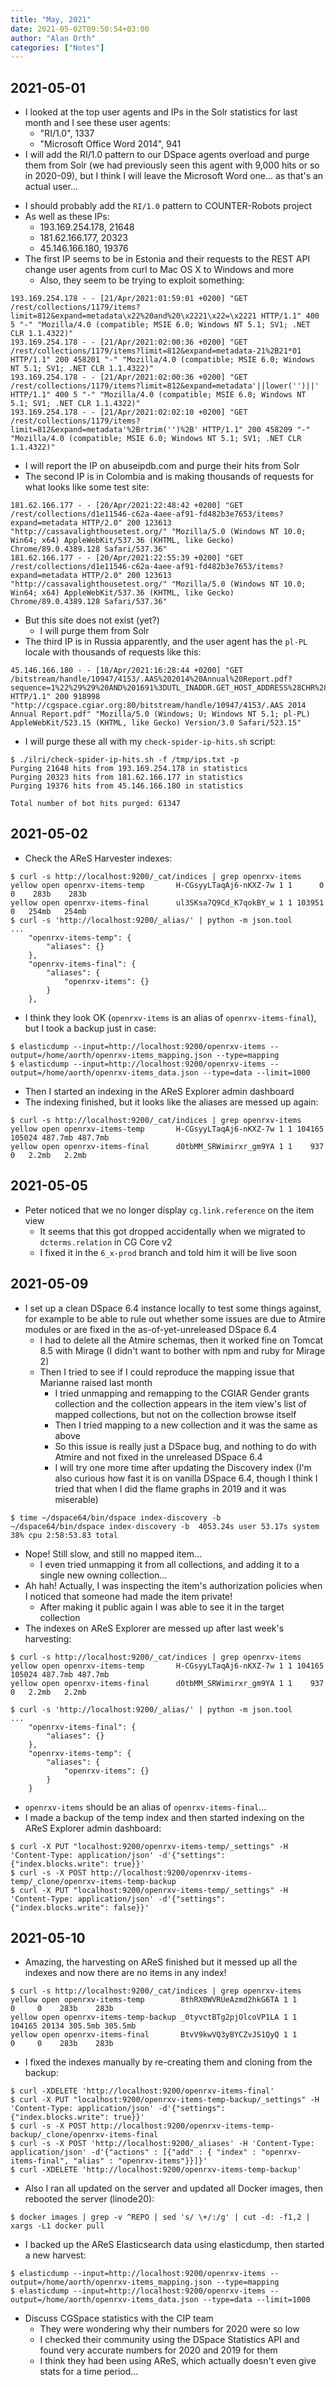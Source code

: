 ```yaml
---
title: "May, 2021"
date: 2021-05-02T09:50:54+03:00
author: "Alan Orth"
categories: ["Notes"]
---
```


## 2021-05-01

- I looked at the top user agents and IPs in the Solr statistics for last month and I see these user agents:
  - "RI/1.0", 1337
  - "Microsoft Office Word 2014", 941
- I will add the RI/1.0 pattern to our DSpace agents overload and purge them from Solr (we had previously seen this agent with 9,000 hits or so in 2020-09), but I think I will leave the Microsoft Word one... as that's an actual user...

<!--more-->

- I should probably add the `RI/1.0` pattern to COUNTER-Robots project
- As well as these IPs:
  - 193.169.254.178, 21648
  - 181.62.166.177, 20323
  - 45.146.166.180, 19376
- The first IP seems to be in Estonia and their requests to the REST API change user agents from curl to Mac OS X to Windows and more
  - Also, they seem to be trying to exploit something:

```console
193.169.254.178 - - [21/Apr/2021:01:59:01 +0200] "GET /rest/collections/1179/items?limit=812&expand=metadata\x22%20and%20\x2221\x22=\x2221 HTTP/1.1" 400 5 "-" "Mozilla/4.0 (compatible; MSIE 6.0; Windows NT 5.1; SV1; .NET CLR 1.1.4322)"
193.169.254.178 - - [21/Apr/2021:02:00:36 +0200] "GET /rest/collections/1179/items?limit=812&expand=metadata-21%2B21*01 HTTP/1.1" 200 458201 "-" "Mozilla/4.0 (compatible; MSIE 6.0; Windows NT 5.1; SV1; .NET CLR 1.1.4322)"
193.169.254.178 - - [21/Apr/2021:02:00:36 +0200] "GET /rest/collections/1179/items?limit=812&expand=metadata'||lower('')||' HTTP/1.1" 400 5 "-" "Mozilla/4.0 (compatible; MSIE 6.0; Windows NT 5.1; SV1; .NET CLR 1.1.4322)"
193.169.254.178 - - [21/Apr/2021:02:02:10 +0200] "GET /rest/collections/1179/items?limit=812&expand=metadata'%2Brtrim('')%2B' HTTP/1.1" 200 458209 "-" "Mozilla/4.0 (compatible; MSIE 6.0; Windows NT 5.1; SV1; .NET CLR 1.1.4322)"
```

- I will report the IP on abuseipdb.com and purge their hits from Solr
- The second IP is in Colombia and is making thousands of requests for what looks like some test site:

```console
181.62.166.177 - - [20/Apr/2021:22:48:42 +0200] "GET /rest/collections/d1e11546-c62a-4aee-af91-fd482b3e7653/items?expand=metadata HTTP/2.0" 200 123613 "http://cassavalighthousetest.org/" "Mozilla/5.0 (Windows NT 10.0; Win64; x64) AppleWebKit/537.36 (KHTML, like Gecko) Chrome/89.0.4389.128 Safari/537.36"
181.62.166.177 - - [20/Apr/2021:22:55:39 +0200] "GET /rest/collections/d1e11546-c62a-4aee-af91-fd482b3e7653/items?expand=metadata HTTP/2.0" 200 123613 "http://cassavalighthousetest.org/" "Mozilla/5.0 (Windows NT 10.0; Win64; x64) AppleWebKit/537.36 (KHTML, like Gecko) Chrome/89.0.4389.128 Safari/537.36"
```

- But this site does not exist (yet?)
  - I will purge them from Solr
- The third IP is in Russia apparently, and the user agent has the `pl-PL` locale with thousands of requests like this:

```console
45.146.166.180 - - [18/Apr/2021:16:28:44 +0200] "GET /bitstream/handle/10947/4153/.AAS%202014%20Annual%20Report.pdf?sequence=1%22%29%29%20AND%201691%3DUTL_INADDR.GET_HOST_ADDRESS%28CHR%28113%29%7C%7CCHR%28118%29%7C%7CCHR%28113%29%7C%7CCHR%28106%29%7C%7CCHR%28113%29%7C%7C%28SELECT%20%28CASE%20WHEN%20%281691%3D1691%29%20THEN%201%20ELSE%200%20END%29%20FROM%20DUAL%29%7C%7CCHR%28113%29%7C%7CCHR%2898%29%7C%7CCHR%28122%29%7C%7CCHR%28120%29%7C%7CCHR%28113%29%29%20AND%20%28%28%22RKbp%22%3D%22RKbp&isAllowed=y HTTP/1.1" 200 918998 "http://cgspace.cgiar.org:80/bitstream/handle/10947/4153/.AAS 2014 Annual Report.pdf" "Mozilla/5.0 (Windows; U; Windows NT 5.1; pl-PL) AppleWebKit/523.15 (KHTML, like Gecko) Version/3.0 Safari/523.15"
```

- I will purge these all with my `check-spider-ip-hits.sh` script:

```console
$ ./ilri/check-spider-ip-hits.sh -f /tmp/ips.txt -p
Purging 21648 hits from 193.169.254.178 in statistics
Purging 20323 hits from 181.62.166.177 in statistics
Purging 19376 hits from 45.146.166.180 in statistics

Total number of bot hits purged: 61347
```

## 2021-05-02

- Check the AReS Harvester indexes:

```console
$ curl -s http://localhost:9200/_cat/indices | grep openrxv-items
yellow open openrxv-items-temp       H-CGsyyLTaqAj6-nKXZ-7w 1 1      0 0    283b    283b
yellow open openrxv-items-final      ul3SKsa7Q9Cd_K7qokBY_w 1 1 103951 0   254mb   254mb
$ curl -s 'http://localhost:9200/_alias/' | python -m json.tool
...
    "openrxv-items-temp": {
        "aliases": {}
    },
    "openrxv-items-final": {
        "aliases": {
            "openrxv-items": {}
        }
    },
```

- I think they look OK (`openrxv-items` is an alias of `openrxv-items-final`), but I took a backup just in case:

```console
$ elasticdump --input=http://localhost:9200/openrxv-items --output=/home/aorth/openrxv-items_mapping.json --type=mapping
$ elasticdump --input=http://localhost:9200/openrxv-items --output=/home/aorth/openrxv-items_data.json --type=data --limit=1000
```

- Then I started an indexing in the AReS Explorer admin dashboard
- The indexing finished, but it looks like the aliases are messed up again:

```console
$ curl -s http://localhost:9200/_cat/indices | grep openrxv-items
yellow open openrxv-items-temp       H-CGsyyLTaqAj6-nKXZ-7w 1 1 104165 105024 487.7mb 487.7mb
yellow open openrxv-items-final      d0tbMM_SRWimirxr_gm9YA 1 1    937      0   2.2mb   2.2mb
```

## 2021-05-05

- Peter noticed that we no longer display `cg.link.reference` on the item view
  - It seems that this got dropped accidentally when we migrated to `dcterms.relation` in CG Core v2
  - I fixed it in the `6_x-prod` branch and told him it will be live soon

## 2021-05-09

- I set up a clean DSpace 6.4 instance locally to test some things against, for example to be able to rule out whether some issues are due to Atmire modules or are fixed in the as-of-yet-unreleased DSpace 6.4
  - I had to delete all the Atmire schemas, then it worked fine on Tomcat 8.5 with Mirage (I didn't want to bother with npm and ruby for Mirage 2)
  - Then I tried to see if I could reproduce the mapping issue that Marianne raised last month
    - I tried unmapping and remapping to the CGIAR Gender grants collection and the collection appears in the item view's list of mapped collections, but not on the collection browse itself
    - Then I tried mapping to a new collection and it was the same as above
    - So this issue is really just a DSpace bug, and nothing to do with Atmire and not fixed in the unreleased DSpace 6.4
    - I will try one more time after updating the Discovery index (I'm also curious how fast it is on vanilla DSpace 6.4, though I think I tried that when I did the flame graphs in 2019 and it was miserable)

```console
$ time ~/dspace64/bin/dspace index-discovery -b
~/dspace64/bin/dspace index-discovery -b  4053.24s user 53.17s system 38% cpu 2:58:53.83 total
```

- Nope! Still slow, and still no mapped item...
  - I even tried unmapping it from all collections, and adding it to a single new owning collection...
- Ah hah! Actually, I was inspecting the item's authorization policies when I noticed that someone had made the item private!
  - After making it public again I was able to see it in the target collection
- The indexes on AReS Explorer are messed up after last week's harvesting:

```console
$ curl -s http://localhost:9200/_cat/indices | grep openrxv-items
yellow open openrxv-items-temp       H-CGsyyLTaqAj6-nKXZ-7w 1 1 104165 105024 487.7mb 487.7mb
yellow open openrxv-items-final      d0tbMM_SRWimirxr_gm9YA 1 1    937      0   2.2mb   2.2mb

$ curl -s 'http://localhost:9200/_alias/' | python -m json.tool
...
    "openrxv-items-final": {
        "aliases": {}
    },
    "openrxv-items-temp": {
        "aliases": {
            "openrxv-items": {}
        }
    }
```

- `openrxv-items` should be an alias of `openrxv-items-final`...
- I made a backup of the temp index and then started indexing on the AReS Explorer admin dashboard:

```console
$ curl -X PUT "localhost:9200/openrxv-items-temp/_settings" -H 'Content-Type: application/json' -d'{"settings": {"index.blocks.write": true}}'
$ curl -s -X POST http://localhost:9200/openrxv-items-temp/_clone/openrxv-items-temp-backup
$ curl -X PUT "localhost:9200/openrxv-items-temp/_settings" -H 'Content-Type: application/json' -d'{"settings": {"index.blocks.write": false}}'
```

## 2021-05-10

- Amazing, the harvesting on AReS finished but it messed up all the indexes and now there are no items in any index!

```console
$ curl -s http://localhost:9200/_cat/indices | grep openrxv-items
yellow open openrxv-items-temp        8thRX0WVRUeAzmd2hkG6TA 1 1      0     0    283b    283b
yellow open openrxv-items-temp-backup _0tyvctBTg2pjOlcoVP1LA 1 1 104165 20134 305.5mb 305.5mb
yellow open openrxv-items-final       BtvV9kwVQ3yBYCZvJS1QyQ 1 1      0     0    283b    283b
```

- I fixed the indexes manually by re-creating them and cloning from the backup:

```console
$ curl -XDELETE 'http://localhost:9200/openrxv-items-final'
$ curl -X PUT "localhost:9200/openrxv-items-temp-backup/_settings" -H 'Content-Type: application/json' -d'{"settings": {"index.blocks.write": true}}'
$ curl -s -X POST http://localhost:9200/openrxv-items-temp-backup/_clone/openrxv-items-final
$ curl -s -X POST 'http://localhost:9200/_aliases' -H 'Content-Type: application/json' -d'{"actions" : [{"add" : { "index" : "openrxv-items-final", "alias" : "openrxv-items"}}]}'
$ curl -XDELETE 'http://localhost:9200/openrxv-items-temp-backup'
```

- Also I ran all updated on the server and updated all Docker images, then rebooted the server (linode20):

```console
$ docker images | grep -v ^REPO | sed 's/ \+/:/g' | cut -d: -f1,2 | xargs -L1 docker pull
```

- I backed up the AReS Elasticsearch data using elasticdump, then started a new harvest:

```console
$ elasticdump --input=http://localhost:9200/openrxv-items --output=/home/aorth/openrxv-items_mapping.json --type=mapping
$ elasticdump --input=http://localhost:9200/openrxv-items --output=/home/aorth/openrxv-items_data.json --type=data --limit=1000
```

- Discuss CGSpace statistics with the CIP team
  - They were wondering why their numbers for 2020 were so low
  - I checked their community using the DSpace Statistics API and found very accurate numbers for 2020 and 2019 for them
  - I think they had been using AReS, which actually doesn't even give stats for a time period...

<!-- vim: set sw=2 ts=2: -->

